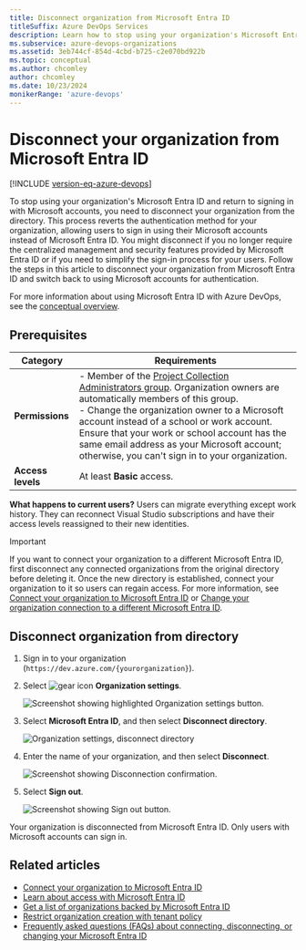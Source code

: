 ```yaml
---
title: Disconnect organization from Microsoft Entra ID
titleSuffix: Azure DevOps Services
description: Learn how to stop using your organization's Microsoft Entra ID and sign in with a Microsoft account by disconnecting your organization from your directory
ms.subservice: azure-devops-organizations
ms.assetid: 3eb744cf-854d-4cbd-b725-c2e070bd922b
ms.topic: conceptual
ms.author: chcomley
author: chcomley
ms.date: 10/23/2024
monikerRange: 'azure-devops'
---
```


# Disconnect your organization from Microsoft Entra ID

[!INCLUDE [version-eq-azure-devops](../../includes/version-eq-azure-devops.md)]

<a name="DisconnectDirectory"></a>

To stop using your organization's Microsoft Entra ID and return to signing in with Microsoft accounts, you need to disconnect your organization from the directory. This process reverts the authentication method for your organization, allowing users to sign in using their Microsoft accounts instead of Microsoft Entra ID. You might disconnect if you no longer require the centralized management and security features provided by Microsoft Entra ID or if you need to simplify the sign-in process for your users. Follow the steps in this article to disconnect your organization from Microsoft Entra ID and switch back to using Microsoft accounts for authentication.

For more information about using Microsoft Entra ID with Azure DevOps, see the [conceptual overview](access-with-azure-ad.md).

## Prerequisites

| Category | Requirements |
|--------------|-------------|
|**Permissions**| - Member of the [Project Collection Administrators group](../security/look-up-project-collection-administrators.md). Organization owners are automatically members of this group.<br>- Change the organization owner to a Microsoft account instead of a school or work account. Ensure that your work or school account has the same email address as your Microsoft account; otherwise, you can't sign in to your organization.|
|**Access levels**| At least **Basic** access.|

**What happens to current users?**  Users can migrate everything except work history. They can reconnect Visual Studio subscriptions and have their access levels reassigned to their new identities.

> [!IMPORTANT]
> If you want to connect your organization to a different Microsoft Entra ID, first disconnect any connected organizations from the original directory before deleting it. Once the new directory is established, connect your organization to it so users can regain access. For more information, see [Connect your organization to Microsoft Entra ID](connect-organization-to-azure-ad.md) or [Change your organization connection to a different Microsoft Entra ID](change-azure-ad-connection.md).

## Disconnect organization from directory

1. Sign in to your organization (```https://dev.azure.com/{yourorganization}```).

2. Select ![gear icon](../../media/icons/gear-icon.png) **Organization settings**.

    ![Screenshot showing highlighted Organization settings button.](../../media/settings/open-admin-settings-vert.png)

3. Select **Microsoft Entra ID**, and then select **Disconnect directory**.

   ![Organization settings, disconnect directory](media/shared/select-disconnect-directory.png)

4. Enter the name of your organization, and then select **Disconnect**.

   ![Screenshot showing Disconnection confirmation.](media/shared/disconnection-confirmation.png)

5. Select **Sign out**.

   ![Screenshot showing Sign out button.](media/shared/sign-out-azure-devops.png)

Your organization is disconnected from Microsoft Entra ID. Only users with Microsoft accounts can sign in.

## Related articles

* [Connect your organization to Microsoft Entra ID](connect-organization-to-azure-ad.md)
* [Learn about access with Microsoft Entra ID](access-with-azure-ad.md)
* [Get a list of organizations backed by Microsoft Entra ID](get-list-of-organizations-connected-to-microsoft-entra-id.md)
* [Restrict organization creation with tenant policy](azure-ad-tenant-policy-restrict-org-creation.md)
* [Frequently asked questions (FAQs) about connecting, disconnecting, or changing your Microsoft Entra ID](./faq-azure-access.yml)
